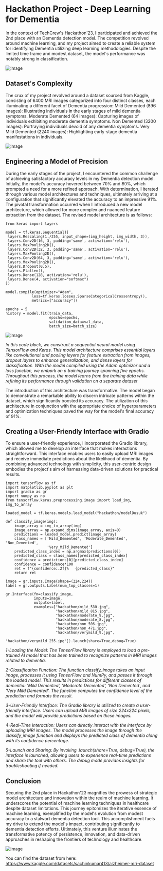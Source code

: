 # Hackathon Project - Deep Learning for Dementia
In the context of TechCrew's Hackathon'23, I participated and achieved the 2nd place with an Dementia detection model. The competition revolved around machine learning, and my project aimed to create a reliable system for identifying Dementia utilizing deep learning methodologies. Despite the limited time frame and modest dataset, the model's performance was notably strong in classification.

![image](https://github.com/oguzgnrn/HackathonProject-DeepLearningForDementia/assets/96068121/302d3bba-b788-44e0-8a59-b82c5bfa87f7)

## Dataset's Complexity
The crux of my project revolved around a dataset sourced from Kaggle, consisting of 6400 MRI images categorized into four distinct classes, each illuminating a different facet of Dementia progression:
Mild Demented (896 images): Illustrating individuals in the early stages of mild dementia symptoms.
Moderate Demented (64 images): Capturing images of individuals exhibiting moderate dementia symptoms.
Non Demented (3200 images): Portraying individuals devoid of any dementia symptoms.
Very Mild Demented (2240 images): Highlighting early-stage dementia manifestations in individuals.


![image](https://github.com/oguzgnrn/HackathonProject-DeepLearningForDementia/assets/96068121/3a7b3ba2-a914-4663-bd7a-5216ce21037c)


## Engineering a Model of Precision

During the early stages of the project, I encountered the common challenge of achieving satisfactory accuracy levels in my Dementia detection model. Initially, the model's accuracy hovered between 70% and 80%, which prompted a need for a more refined approach. With determination, I iterated through various model architectures and techniques, ultimately arriving at a configuration that significantly elevated the accuracy to an impressive 91%.
The pivotal transformation occurred when I introduced a new model architecture, which allowed for more complex and nuanced feature extraction from the dataset. The revised model architecture is as follows:

```
from keras import layers

model = tf.keras.Sequential([
 layers.Rescaling(1./255, input_shape=(img_height, img_width, 3)),
 layers.Conv2D(16, 3, padding='same', activation='relu'),
 layers.MaxPooling2D(),
 layers.Conv2D(32, 3, padding='same', activation='relu'),
 layers.MaxPooling2D(),
 layers.Conv2D(64, 3, padding='same', activation='relu'),
 layers.MaxPooling2D(),
 layers.Dropout(0.5),
 layers.Flatten(),
 layers.Dense(128, activation='relu'),
 layers.Dense(4, activation="softmax")
])

model.compile(optimizer="Adam",
            loss=tf.keras.losses.SparseCategoricalCrossentropy(),
            metrics=["accuracy"])

epochs = 5
history = model.fit(train_data,
                    epochs=epochs,
                    validation_data=val_data,
                    batch_size=batch_size)
```

![image](https://github.com/oguzgnrn/HackathonProject-DeepLearningForDementia/assets/96068121/5c1a5cf5-9d0e-4d45-a667-a2ca9a8ab9b8)


_In this code block, we construct a sequential neural model using TensorFlow and Keras. This model architecture comprises essential layers like convolutional and pooling layers for feature extraction from images, dropout layers to enhance generalization, and dense layers for classification. With the model compiled using the Adam optimizer and a loss function, we embark on a training journey spanning five epochs. Throughout this process, the model learns from the training data while refining its performance through validation on a separate dataset_

The introduction of this architecture was transformative. The model began to demonstrate a remarkable ability to discern intricate patterns within the dataset, which significantly boosted its accuracy. The utilization of this architecture in conjunction with the appropriate choice of hyperparameters and optimization techniques paved the way for the model's final accuracy of 91%.


## Creating a User-Friendly Interface with Gradio

To ensure a user-friendly experience, I incorporated the Gradio library, which allowed me to develop an interface that makes interactions straightforward. This interface enables users to easily upload MRI images and receive immediate predictions about the likelihood of dementia. By combining advanced technology with simplicity, this user-centric design embodies the project's aim of harnessing data-driven solutions for practical results.
  
  ```
  import tensorflow as tf
  import matplotlib.pyplot as plt
  import gradio as gr
  import numpy as np
  from tensorflow.keras.preprocessing.image import load_img, img_to_array
  
  loaded_model = tf.keras.models.load_model("hackathon/modelDusuk")
  
  def classify_image(img):
      image_array = img_to_array(img)
      image_array = np.expand_dims(image_array, axis=0)
      predictions = loaded_model.predict(image_array)
      class_names = ['Mild_Demented', 'Moderate_Demented', 'Non_Demented',
                     'Very_Mild_Demented']
      predicted_class_index = np.argmax(predictions[0])
      predicted_class = class_names[predicted_class_index]
      confidence = predictions[0][predicted_class_index]
      confidence = confidence*100
      ret = f"{confidence:.2f}%   {predicted_class}"
      return ret
  
  image = gr.inputs.Image(shape=(224,224))
  label = gr.outputs.Label(num_top_classes=1)
  
  gr.Interface(fn=classify_image,
               inputs=image,
               outputs=label,
               examples=["hackathon/mild_580.jpg",
                         "hackathon/mild_815.jpg",
                         "hackathon/moderate_9.jpg",
                         "hackathon/moderate_8.jpg",
                         "hackathon/non_506.jpg",
                         "hackathon/non_471.jpg",
                         "hackathon/verymild_9.jpg",
                         "hackathon/verymild_255.jpg"]).launch(share=True,debug=True)
  ```
_1-Loading the Model: The TensorFlow library is employed to load a pre-trained AI model that has been trained to recognize patterns in MRI images related to dementia._

_2-Classification Function: The function classify_image takes an input image, processes it using TensorFlow and NumPy, and passes it through the loaded model. This results in predictions for different classes of dementia: 'Mild Demented', 'Moderate Demented', 'Non Demented', and 'Very Mild Demented'. The function computes the confidence level of the prediction and formats the result._
 
_3-User-Friendly Interface: The Gradio library is utilized to create a user-friendly interface. Users can upload MRI images of size 224x224 pixels, and the model will provide predictions based on these images._
 
_4-Real-Time Interaction: Users can directly interact with the interface by uploading MRI images. The model processes the image through the classify_image function and displays the predicted class of dementia along with its confidence percentage._
 
_5-Launch and Sharing: By invoking .launch(share=True, debug=True), the interface is launched, allowing users to experience real-time predictions and share the tool with others. The debug mode provides insights for troubleshooting if needed._

## Conclusion
Securing the 2nd place in Hackathon'23 magnifies the prowess of strategic model architecture and innovation within the realm of machine learning. It underscores the potential of machine learning techniques in healthcare despite dataset limitations. This journey epitomizes the iterative essence of machine learning, exemplified by the model's evolution from modest accuracy to a stalwart dementia detection tool. This accomplishment fuels my drive to extend the model's impact, contributing significantly to dementia detection efforts. Ultimately, this venture illuminates the transformative potency of persistence, innovation, and data-driven approaches in reshaping the frontiers of technology and healthcare.

![image](https://github.com/oguzgnrn/HackathonProject-DeepLearningForDementia/assets/96068121/ecefb9f8-a31d-4182-b3bb-6d26da3c567b)

You can find the dataset from here: https://www.kaggle.com/datasets/sachinkumar413/alzheimer-mri-dataset





















